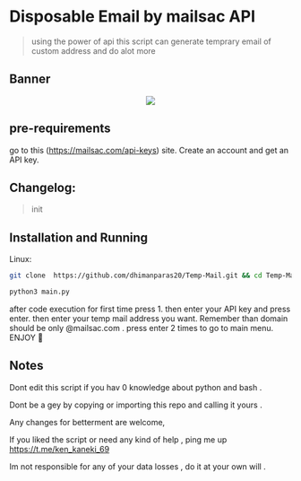 # Disposable Email by mailsac API
> using the power of api this script can generate temprary email of custom address and do alot more

## Banner
<p align="center">
<img src="https://github.com/dhimanparas20/buildbot/blob/main/mst.jpg" />

## pre-requirements
go to this (https://mailsac.com/api-keys) site. Create an account and get an API key.
 
## Changelog:

> init

## Installation and Running 

Linux:

```sh
git clone  https://github.com/dhimanparas20/Temp-Mail.git && cd Temp-Mail*
```
  
```sh
python3 main.py
```
  
after code execution for first time press 1.
then enter your API key and press enter.
then enter your temp mail address you want. Remember than domain should be only @mailsac.com .
press enter 2 times to go to main menu.  
ENJOY 🦖


## Notes
Dont edit this script if you hav 0 knowledge about python and bash .

Dont be a gey by copying or importing this repo and calling it yours .
  
Any changes for betterment are welcome,  

If you liked the script or need any kind of help , ping me up  https://t.me/ken_kaneki_69

Im not responsible for any of your data losses , do it at your own will .
